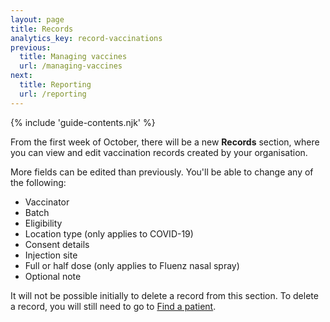 ```yaml
---
layout: page
title: Records
analytics_key: record-vaccinations
previous:
  title: Managing vaccines
  url: /managing-vaccines
next:
  title: Reporting
  url: /reporting
---
```


{% include 'guide-contents.njk' %}

From the first week of October, there will be a new **Records** section, where you can view and edit vaccination records created by your organisation.  

More fields can be edited than previously. You'll be able to change any of the following:   

* Vaccinator
* Batch
* Eligibility
* Location type (only applies to COVID-19)
* Consent details
* Injection site
* Full or half dose (only applies to Fluenz nasal spray)
* Optional note 

It will not be possible initially to delete a record from this section. To delete a record, you will still need to go to [Find a patient](https://guide.ravs.england.nhs.uk/finding-a-patient/). 
